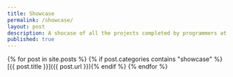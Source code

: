 ```yaml
---
title: Showcase
permalink: /showcase/
layout: post
description: A shocase of all the projects completed by programmers at WCGS.
published: true
---
```


{% for post in site.posts %}
{% if post.categories contains "showcase" %}[{{ post.title }}]({{ post.url }}){% endif %}
{% endfor %}
